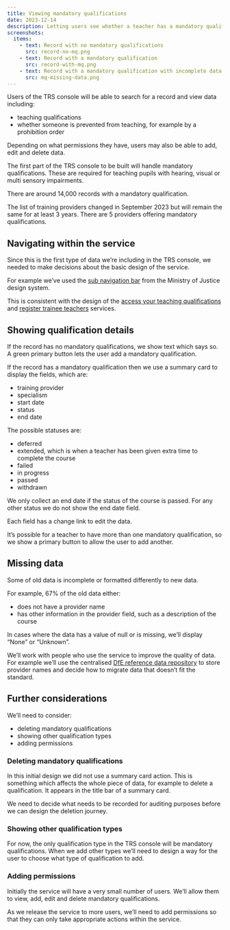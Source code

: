 ```yaml
---
title: Viewing mandatory qualifications
date: 2023-12-14
description: Letting users see whether a teacher has a mandatory qualification for teaching pupils with sensory impairments.
screenshots:
  items:
    - text: Record with no mandatory qualifications
      src: record-no-mq.png
    - text: Record with a mandatory qualification
      src: record-with-mq.png
    - text: Record with a mandatory qualification with incomplete data
      src: mq-missing-data.png
---
```


Users of the TRS console will be able to search for a record and view data including:

- teaching qualifications
- whether someone is prevented from teaching, for example by a prohibition order

Depending on what permissions they have, users may also be able to add, edit and delete data.

The first part of the TRS console to be built will handle mandatory qualifications. These are required for teaching pupils with hearing, visual or multi sensory impairments.

There are around 14,000 records with a mandatory qualification.

The list of training providers changed in September 2023 but will remain the same for at least 3 years. There are 5 providers offering mandatory qualifications.

## Navigating within the service

Since this is the first type of data we’re including in the TRS console, we needed to make decisions about the basic design of the service.

For example we’ve used the [sub navigation bar](https://design-patterns.service.justice.gov.uk/components/sub-navigation) from the Ministry of Justice design system.

This is consistent with the design of the [access your teaching qualifications](https://tra-digital-design-history.herokuapp.com/qualifications-service) and [register trainee teachers](https://becoming-a-teacher.design-history.education.gov.uk/register-trainee-teachers) services.

## Showing qualification details

If the record has no mandatory qualifications, we show text which says so. A green primary button lets the user add a mandatory qualification.

If the record has a mandatory qualification then we use a summary card to display the fields, which are:

- training provider
- specialism
- start date
- status
- end date

The possible statuses are:

- deferred
- extended, which is when a teacher has been given extra time to complete the course
- failed
- in progress
- passed
- withdrawn

We only collect an end date if the status of the course is passed. For any other status we do not show the end date field.

Each field has a change link to edit the data.

It’s possible for a teacher to have more than one mandatory qualification, so we show a primary button to allow the user to add another.

## Missing data

Some of old data is incomplete or formatted differently to new data.

For example, 67% of the old data either:

- does not have a provider name
- has other information in the provider field, such as a description of the course

In cases where the data has a value of null or is missing, we’ll display “None” or “Unknown”.

We’ll work with people who use the service to improve the quality of data. For example we’ll use the centralised [DfE reference data repository](https://github.com/DFE-Digital/dfe-reference-data) to store provider names and decide how to migrate data that doesn’t fit the standard.

## Further considerations

We’ll need to consider:

- deleting mandatory qualifications
- showing other qualification types
- adding permissions

### Deleting mandatory qualifications

In this initial design we did not use a summary card action. This is something which affects the whole piece of data, for example to delete a qualification. It appears in the title bar of a summary card.

We need to decide what needs to be recorded for auditing purposes before we can design the deletion journey.

### Showing other qualification types

For now, the only qualification type in the TRS console will be mandatory qualifications. When we add other types we’ll need to design a way for the user to choose what type of qualification to add.

### Adding permissions

Initially the service will have a very small number of users. We’ll allow them to view, add, edit and delete mandatory qualifications.

As we release the service to more users, we’ll need to add permissions so that they can only take appropriate actions within the service.
